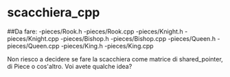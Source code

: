 # scacchiera_cpp

##Da fare:
 -pieces/Rook.h
 -pieces/Rook.cpp
 -pieces/Knight.h
 -pieces/Knight.cpp
 -pieces/Bishop.h
 -pieces/Bishop.cpp
 -pieces/Queen.h
 -pieces/Queen.cpp
 -pieces/King.h
 -pieces/King.cpp
  
Non riesco a decidere se fare la scacchiera come matrice di shared_pointer, di Piece o cos'altro. Voi avete qualche idea?
